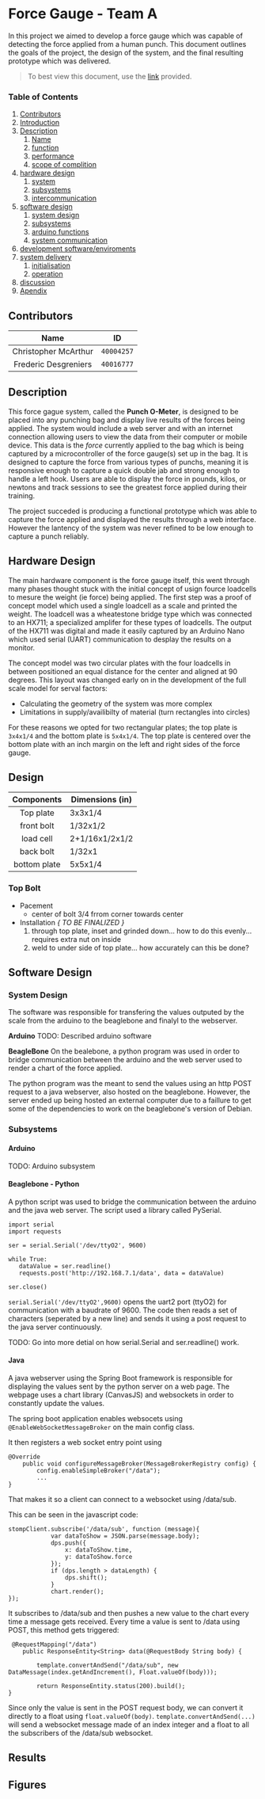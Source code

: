 # Force Gauge - Team A
In this project we aimed to develop a force gauge which was capable of detecting the force applied from a human punch. This document outlines the goals of the project, the design of the system, and the final resulting prototype which was delivered.

> To best view this document, use the [link](https://github.com/FredericDesgreniers/SOEN422_project/blob/master/Docs/Full-Scale/README.md) provided.

### Table of Contents
1. [Contributors](#Contributors)
1. [Introduction](#introduction)
1. [Description](#Description)
   1. [Name](#name)
   1. [function](#function)
   1. [performance](#performance)
   1. [scope of complition](#scope-of-completion)
1. [hardware design](#hardware)
   1. [system]()
   1. [subsystems]()
   1. [intercommunication]()
1. [software design](#)
   1. [system design]()
   1. [subsystems]()
   1. [arduino functions]()
   1. [system communication]()
1. [development software/enviroments]()
1. [system delivery]()
   1. [initialisation]()
   1. [operation]()
1. [discussion]()
1. [Apendix]()

## Contributors
**Name** | **ID**
:--:|---
Christopher McArthur | `40004257`
Frederic Desgreniers | `40016777`

## Description
This force gague system, called the **Punch O-Meter**, is designed to be placed into any punching bag and display live results of the forces being applied. The system would include a web server and with an internet connection allowing users to view the data from their computer or mobile device. This data is the _force_ currently applied to the bag which is being captured by a microcontroller of the force gauge(s) set up in the bag. It is designed to capture the force from various types of punchs, meaning it is responsive enough to capture a quick double jab and strong enough to handle a left hook. Users are able to display the force in pounds, kilos, or newtons and track sessions to see the greatest force applied during their training.

The project succeded is producing a functional prototype which was able to capture the force applied and displayed the results through a web interface. However the lantency of the system was never refined to be low enough to capture a punch reliably.

## Hardware Design
The main hardware component is the force gauge itself, this went through many phases thought stuck with the initial concept of usign fource loadcells to mesure the weight (ie force) being applied. The first step was a proof of concept model which used a single loadcell as a scale and printed the weight. The loadcell was a wheatestone bridge type which was connected to an HX711; a specialized amplifer for these types of loadcells. The output of the HX711 was digital and made it easily captured by an Arduino Nano which used serial (UART) communication to desplay the results on a monitor.

The concept model was two circular plates with the four loadcells in between positioned an equal distance for the center and aligned at 90 degrees. This layout was changed early on in the development of the full scale model for serval factors:
- Calculating the geometry of the system was more complex
- Limitations in supply/availibilty of material (turn rectangles into circles)

For these reasons we opted for two rectangular plates; the top plate is `3x4x1/4` and the bottom plate is `5x4x1/4`. The top plate is centered over the bottom plate with an inch margin on the left and right sides of the force gauge.


## Design
**Components** | **Dimensions (in)**
:---:|---
Top plate | 3x3x1/4
front bolt | 1/32x1/2 
load cell | 2+1/16x1/2x1/2
back bolt | 1/32x1
bottom plate | 5x5x1/4

### Top Bolt 
- Pacement
  * center of bolt 3/4 frrom corner towards center
- Installation *{ TO BE FINALIZED }*
  1. through top plate, inset and grinded down... how to do this evenly... requires extra nut on inside
  2. weld to under side of top plate... how accurately can this be done?

## Software Design
### System Design
The software was responsible for transfering the values outputed by the scale from the arduino to the beaglebone and finalyl to the webserver. 

**Arduino**
TODO: Described arduino software

**BeagleBone**
On the bealebone, a python program was used in order to bridge communication between the arduino and the web server used to render a chart of the force applied.

The python program was the  meant to send the values using an http POST request to a java webserver, also hosted on the beaglebone. However, the server ended up being hosted an external computer due to a faillure to get some of the dependencies to work on the beaglebone's version of Debian. 

### Subsystems

#### Arduino
TODO: Arduino subsystem

#### Beaglebone - Python
A python script was used to bridge the communication between the arduino and the java web server. The script used a library called PySerial. 
```
import serial
import requests

ser = serial.Serial('/dev/ttyO2', 9600)

while True:
   dataValue = ser.readline()
   requests.post('http://192.168.7.1/data', data = dataValue)
   
ser.close() 
```

`serial.Serial('/dev/ttyO2',9600)` opens the uart2 port (ttyO2) for communication with a baudrate of 9600. 
The code then reads a set of characters (seperated by a new line) and sends it using a post request to the java server continuously. 

TODO: Go into more detial on how serial.Serial and ser.readline() work.

#### Java
A java webserver using the Spring Boot framework is responsible for displaying the values sent by the python server on a web page. 
The webpage uses a chart library (CanvasJS) and websockets in order to constantly update the values. 

The spring boot application enables websocets using `@EnableWebSocketMessageBroker` on the main config class. 

It then registers a web socket entry point using
```
@Override
    public void configureMessageBroker(MessageBrokerRegistry config) {
        config.enableSimpleBroker("/data");
        ...
}
```
That makes it so a client can connect to a websocket using /data/sub.

This can be seen in the javascript code:
```
stompClient.subscribe('/data/sub', function (message){
            var dataToShow = JSON.parse(message.body);
            dps.push({
                x: dataToShow.time,
                y: dataToShow.force
            });
            if (dps.length > dataLength) {
                dps.shift();
            }
            chart.render();
});
```
It subscribes to /data/sub and then pushes a new value to the chart every time a message gets received. 
Every time a value is sent to /data using POST, this method gets triggered: 

```
 @RequestMapping("/data")
    public ResponseEntity<String> data(@RequestBody String body) {

        template.convertAndSend("/data/sub", new DataMessage(index.getAndIncrement(), Float.valueOf(body)));

        return ResponseEntity.status(200).build();
}
```

Since only the value is sent in the POST request body, we can convert it directly to a float using `float.valueOf(body)`. 
`template.convertAndSend(...)` will send a websocket message made of an index integer and a float to all the subscribers of the /data/sub websocket. 

## Results

## Figures
